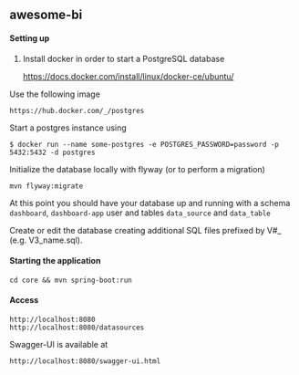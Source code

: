 ## awesome-bi

#### Setting up

1. Install docker in order to start a PostgreSQL database

    https://docs.docker.com/install/linux/docker-ce/ubuntu/

Use the following image

    https://hub.docker.com/_/postgres
    
Start a postgres instance using

    $ docker run --name some-postgres -e POSTGRES_PASSWORD=password -p 5432:5432 -d postgres
    
Initialize the database locally with flyway (or to perform a migration)

    mvn flyway:migrate
    
At this point you should have your database up and running with a schema `dashboard`, `dashboard-app` user and
tables `data_source` and `data_table`

Create or edit the database creating additional SQL files prefixed by V#_ (e.g. V3_name.sql). 


#### Starting the application

    cd core && mvn spring-boot:run
    
#### Access

    http://localhost:8080
    http://localhost:8080/datasources
     

Swagger-UI is available at

    http://localhost:8080/swagger-ui.html
    
    

